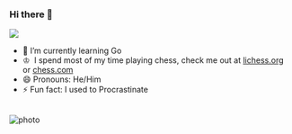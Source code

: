 ### Hi there 👋
<img src="https://enjle1r4ff7hltp.m.pipedream.net" /></h3>
- 🌱 I’m currently learning Go
- ♔ &nbsp;I spend most of my time playing chess, check me out at [lichess.org](https://lichess.org/@/Hopertz) or [chess.com](https://www.chess.com/member/hopertz)
- 😄 Pronouns: He/Him
- ⚡ Fun fact: I used to Procrastinate
<br>

<img style="display: block; margin: auto; align:center;" alt="photo" src="https://github-readme-stats.vercel.app/api?username=hopertz&count_private=true&show_icons=true&theme=github_dark&border_radius=30&border_color=39D353&icon_color=39D353&title_color=fff" />
<br>



